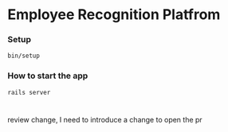 # Employee Recognition Platfrom

### Setup
```
bin/setup
```

### How to start the app
```
rails server
```

#
review change, I need to introduce a change to open the pr
